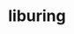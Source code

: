 ---
title: "liburing"
layout: cache
categories: [package, develop-2025-04-27]
meta: {"compilers": ["gcc@10.5.0", "gcc@11.4.0", "gcc@13.3.0"], "num_specs": 3, "num_specs_by_stack": {"developer-tools-aarch64-linux-gnu": 1, "developer-tools-x86_64_v3-linux-gnu": 1, "e4s": 1, "root": 3}, "oss": ["centos7", "rhel8", "ubuntu22.04"], "platforms": ["linux"], "stacks": ["developer-tools-aarch64-linux-gnu", "developer-tools-x86_64_v3-linux-gnu", "e4s", "root"], "targets": ["aarch64", "x86_64_v3"], "versions": ["2.9"]}
spec_details: [{"compiler": "gcc@10.5.0", "hash": "3yybxluioa5fhhyl7ltqxfan3ffvdbkw", "os": "centos7", "platform": "linux", "size": "-", "stacks": ["developer-tools-x86_64_v3-linux-gnu", "root"], "target": "x86_64_v3", "variants": ["build_system=autotools"], "versions": ["2.9"]}, {"compiler": "gcc@13.3.0", "hash": "7lnnlqjrsjq564ltnbjmma5t233vxtnr", "os": "rhel8", "platform": "linux", "size": "-", "stacks": ["developer-tools-aarch64-linux-gnu", "root"], "target": "aarch64", "variants": ["build_system=autotools"], "versions": ["2.9"]}, {"compiler": "gcc@11.4.0", "hash": "vbdywyjg6xxw44i43xdaqbc7fabndpcf", "os": "ubuntu22.04", "platform": "linux", "size": "-", "stacks": ["e4s", "root"], "target": "x86_64_v3", "variants": ["build_system=autotools"], "versions": ["2.9"]}]
---